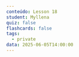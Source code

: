 ```yaml
---
conteúdo: Lesson 18
student: Myllena
quiz: false
flashcards: false
tags:
  - private
data: 2025-06-05T14:00:00
---
```

